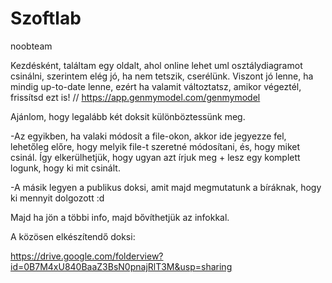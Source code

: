 Szoftlab
========

noobteam

Kezdésként, találtam egy oldalt, ahol online lehet uml osztálydiagramot csinálni, szerintem elég jó, ha nem tetszik, cserélünk. Viszont jó lenne, ha mindig up-to-date lenne, ezért ha valamit változtatsz, amikor végeztél, frissítsd ezt is!
// https://app.genmymodel.com/genmymodel



Ajánlom, hogy legalább két doksit különböztessünk meg.

-Az egyikben, ha valaki módosít a file-okon, akkor ide jegyezze fel, lehetőleg előre, hogy melyik file-t szeretné módosítani, és, hogy miket csinál. Így elkerülhetjük, hogy ugyan azt írjuk meg + lesz egy komplett logunk, hogy ki mit csinált.

-A másik legyen a publikus doksi, amit majd megmutatunk a bíráknak, hogy ki mennyit dolgozott :d

Majd ha jön a többi info, majd bővíthetjük az infokkal.


A közösen elkészítendő doksi:

https://drive.google.com/folderview?id=0B7M4xU840BaaZ3BsN0pnajRlT3M&usp=sharing
